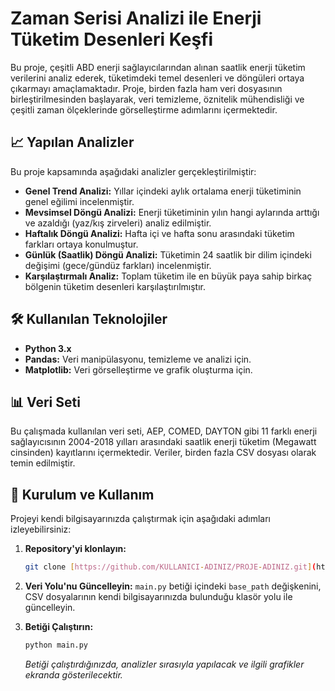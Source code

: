 # Zaman Serisi Analizi ile Enerji Tüketim Desenleri Keşfi

Bu proje, çeşitli ABD enerji sağlayıcılarından alınan saatlik enerji tüketim verilerini analiz ederek, tüketimdeki temel desenleri ve döngüleri ortaya çıkarmayı amaçlamaktadır. Proje, birden fazla ham veri dosyasının birleştirilmesinden başlayarak, veri temizleme, öznitelik mühendisliği ve çeşitli zaman ölçeklerinde görselleştirme adımlarını içermektedir.

## 📈 Yapılan Analizler

Bu proje kapsamında aşağıdaki analizler gerçekleştirilmiştir:

* **Genel Trend Analizi:** Yıllar içindeki aylık ortalama enerji tüketiminin genel eğilimi incelenmiştir.
* **Mevsimsel Döngü Analizi:** Enerji tüketiminin yılın hangi aylarında arttığı ve azaldığı (yaz/kış zirveleri) analiz edilmiştir.
* **Haftalık Döngü Analizi:** Hafta içi ve hafta sonu arasındaki tüketim farkları ortaya konulmuştur.
* **Günlük (Saatlik) Döngü Analizi:** Tüketimin 24 saatlik bir dilim içindeki değişimi (gece/gündüz farkları) incelenmiştir.
* **Karşılaştırmalı Analiz:** Toplam tüketim ile en büyük paya sahip birkaç bölgenin tüketim desenleri karşılaştırılmıştır.

## 🛠️ Kullanılan Teknolojiler

* **Python 3.x**
* **Pandas:** Veri manipülasyonu, temizleme ve analizi için.
* **Matplotlib:** Veri görselleştirme ve grafik oluşturma için.

## 📊 Veri Seti

Bu çalışmada kullanılan veri seti, AEP, COMED, DAYTON gibi 11 farklı enerji sağlayıcısının 2004-2018 yılları arasındaki saatlik enerji tüketim (Megawatt cinsinden) kayıtlarını içermektedir. Veriler, birden fazla CSV dosyası olarak temin edilmiştir.

## 🚀 Kurulum ve Kullanım

Projeyi kendi bilgisayarınızda çalıştırmak için aşağıdaki adımları izleyebilirsiniz:

1.  **Repository'yi klonlayın:**
    ```bash
    git clone [https://github.com/KULLANICI-ADINIZ/PROJE-ADINIZ.git](https://github.com/KULLANICI-ADINIZ/PROJE-ADINIZ.git)
    ```

2.  **Veri Yolu'nu Güncelleyin:**
    `main.py` betiği içindeki `base_path` değişkenini, CSV dosyalarının kendi bilgisayarınızda bulunduğu klasör yolu ile güncelleyin.

3.  **Betiği Çalıştırın:**
    ```bash
    python main.py
    ```
    *Betiği çalıştırdığınızda, analizler sırasıyla yapılacak ve ilgili grafikler ekranda gösterilecektir.*
